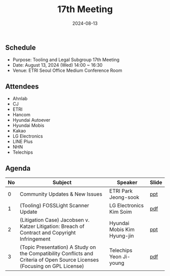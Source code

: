﻿---
title: "17th Meeting"
linkTitle: "17th Meeting"
weight: 1
date: 2024-08-13
type: docs
description: Tooling & Legal Subgroup 17th Meeting
---

## Schedule

* Purpose: Tooling and Legal Subgroup 17th Meeting
* Date: August 13, 2024 (Wed) 14:00 ~ 16:30
* Venue: ETRI Seoul Office Medium Conference Room

## Attendees
* Ahnlab
* CJ
* ETRI
* Hancom
* Hyundai Autoever
* Hyundai Mobis
* Kakao
* LG Electronics
* LINE Plus
* NHN
* Telechips

## Agenda
| No | Subject | Speaker | Slide |
|----|-----------------|------|------|
| 0 | Community Updates & New Issues | ETRI Park Jeong-sook | [ppt](./session0_etri.pptx) |
| 1 | (Tooling) FOSSLight Scanner Update | LG Electronics Kim Soim | [pdf](./session1_lge.pdf) |
| 2 | (Litigation Case) Jacobsen v. Katzer Litigation: Breach of Contract and Copyright Infringement | Hyundai Mobis Kim Hyung-jin | [ppt](./session2_mobis.pptx) |
| 3 | (Topic Presentation) A Study on the Compatibility Conflicts and Criteria of Open Source Licenses (Focusing on GPL License) | Telechips Yeon Ji-young | [pdf](./session3_telechips.pdf) |


<!--

## Attendees

## Meeting Minutes

## Photo Gallery

<div ><span class="image fit">
</span></div> -->